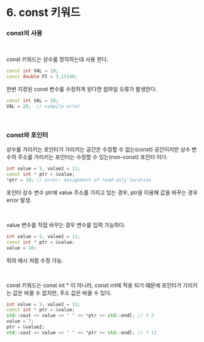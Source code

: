 # 6. const 키워드


### const의 사용
<br/>

const 키워드는 상수를 정의하는데 사용 한다.

```c++
const int VAL = 10;
const double PI = 3.15149;
```

한번 지정된 const 변수를 수정하게 된다면 컴파일 오류가 발생한다.


```c++
const int VAL = 10;
VAL = 20;  // compile error
```

<br/>

### const와 포인터

상수를 가리키는 포인터가 가리키는 공간은 수정할 수 없는(const) 공간이지만 상수 변수의 주소를 가리키는 포인터는 수정할 수 있는(non-const) 포인터 이다.

```c++
int value = 5, value2 = 11;
const int * ptr = &value;
*ptr = 10; // error: assignment of read-only location
```

포인터 상수 변수 ptr에 value 주소를 가지고 있는 경우, ptr을 이용해 값을 바꾸는 경우 error 발생.

<br/>

value 변수를 직접 바꾸는 경우 변수를 입력 가능하다.

```c++
int value = 5, value2 = 11;
const int * ptr = &value;
value = 10;
```

위의 예시 처럼 수정 가능.

<br/>

const 키워드는 const int * 이 아니라, const int에 적용 되기 떄문에 포인터가 가리키는 값은 바꿀 수 없지만, 주소 값은 바꿀 수 있다.

```c++
int value = 5, value2 = 11;
const int * ptr = &value;
std::cout << value << " " << *ptr << std::endl; // 5 5
value = 7;
ptr = &value2;
std::cout << value << " " << *ptr << std::endl; // 7 11
```

